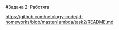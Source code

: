 #Задача 2: Работяга

https://github.com/netology-code/jd-homeworks/blob/master/lambda/task2/README.md